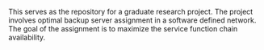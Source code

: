 This serves as the repository for a graduate research project. 
The project involves optimal backup server assignment in a software defined
network. The goal of the assignment is to maximize the service function chain
availability. 
